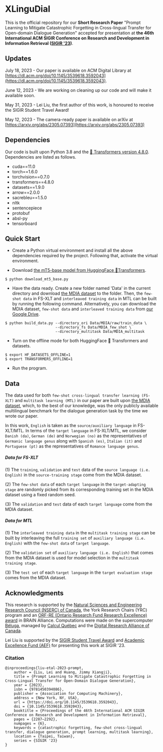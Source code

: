 # XLinguDial
This is the official repository for our **Short Research Paper** "Prompt Learning to Mitigate Catastrophic Forgetting in Cross-lingual Transfer for Open-domain Dialogue Generation" accepted for presentation at **the 46th International ACM SIGIR Conference on Research and Development in Information Retrieval ([SIGIR '23](https://sigir.org/sigir2023/))**.

## Updates

July 18, 2023 - Our paper is available on ACM Digital Library at [https://dl.acm.org/doi/10.1145/3539618.3592043](https://dl.acm.org/doi/10.1145/3539618.3592043).

June 12, 2023 - We are working on cleaning up our code and will make it available soon.

May 31, 2023 - Lei Liu, the first author of this work, is honoured to receive the SIGIR Student Travel Award!

May 12, 2023 - The camera-ready paper is available on arXiv at [https://arxiv.org/abs/2305.07393](https://arxiv.org/abs/2305.07393)

## Dependencies
Our code is built upon Python 3.8 and the [🤗 Transformers version 4.8.0](https://github.com/huggingface/transformers/tree/v4.8.0). Dependencies are listed as follows.
- cuda==11.0
- torch==1.6.0
- torchvision==0.7.0
- transformers==4.8.0
- datasets==1.9.0
- arrow==2.0.0
- sacrebleu==1.5.0
- nltk
- sentencepiece
- protobuf
- absl-py
- tensorboard


## Quick Start
- Create a Python virtual environment and install all the above dependencies required by the project. Following that, activate the virtual environment.

- Download [the mT5-base model from HuggingFace 🤗Transformers](https://huggingface.co/google/mt5-base).
```
$ python download_mt5_base.py
```

- Have the data ready. Create a new folder named 'Data' in the current directory and download [the MDIA dataset](https://github.com/DoctorDream/mDIA/blob/master/datasets) to the folder. Then, the `few-shot data` in FS-XLT and `interleaved training data` in MTL can be built by running the following command. Alternatively, you can download the MDIA dataset, `few-shot data` and `interleaved training data` from [our Google Drive](https://drive.google.com/file/d/1Mv_f5EpKOU3RO-vnC3E9vlZXNqXh5b95/view?usp=sharing).
```
$ python build_data.py --directory_ori Data/MDIA/raw/train_data \
                       --directory_fs Data/MDIA_few_shot \
                       --directory_multitask Data/MDIA_multitask
```

- Turn on the offline mode for both HuggingFace 🤗 Transformers and datasets.
```
$ export HF_DATASETS_OFFLINE=1
$ export TRANSFORMERS_OFFLINE=1
```

- Run the program.

## Data

The data used for both `few-shot cross-lingual transfer learning (FS-XLT)` and `multitask learning (MTL)` in our paper are built upon [the MDIA dataset](https://github.com/DoctorDream/mDIA/blob/master/datasets), which, to the best of our knowledge, was the only publicly available multilingual benchmark for the dialogue generation task by the time we wrote our paper.

In this work, `English` is taken as the `source/auxiliary language` in FS-XLT/MTL. In terms of the `target language` in FS-XLT/MTL, we consider `Danish (da)`, `German (de)` and `Norwegian (no)` as the representatives of `Germanic language genus` along with `Spanish (es)`, `Italian (it)` and `Portuguese (pt)` as the representatives of `Romance language genus`.

##### Data for FS-XLT
(1) The `training`, `validation` and `test` data of the `source language (i.e. English)` in the `source-training stage` come from the MDIA dataset.

(2) The `few-shot data` of each `target language` in the `target-adapting stage` are randomly picked from its corresponding training set in the MDIA dataset using a fixed random seed.

(3) The `validation` and `test` data of each `target language` come from the MDIA dataset.

##### Data for MTL
(1) The `interleaved training data` in the `multitask training stage` can be built by interleaving the full `training set` of `auxiliary language (i.e. English)` with the `few-shot data` of `target language`.

(2) The `validation set` of `auxiliary language (i.e. English)` that comes from the MDIA dataset is used for model selection in the `multitask training stage`.

(3) The `test set` of each `target language` in the `target evaluation stage` comes from the MDIA dataset.


## Acknowledgments
This research is supported by the [Natural Sciences and Engineering Research Council (NSERC) of Canada](https://www.nserc-crsng.gc.ca/index_eng.asp), the York Research Chairs (YRC) program and an [ORF-RE (Ontario Research Fund Research Excellence) award](https://www.ontario.ca/page/ontario-research-fund-research-excellence) in BRAIN Alliance. Computations were made on the supercomputer [Béluga](https://www.calculquebec.ca/en/communiques/beluga-a-supercomputer-for-science-2/), managed by [Calcul Québec](https://www.calculquebec.ca/en/) and the [Digital Research Alliance of Canada](https://alliancecan.ca/en).

Lei Liu is supported by the [SIGIR Student Travel Award](https://sigir.org/general-information/travel-grants/) and [Academic Excellence Fund (AEF)](https://www.yorku.ca/gradstudies/students/current-students/awards-and-scholarships/other-funding-sources/academic-excellence-fund/) for presenting this work at SIGIR '23.

### Citation
```
@inproceedings{liu-etal-2023-prompt,
    author = {Liu, Lei and Huang, Jimmy Xiangji},
    title = {Prompt Learning to Mitigate Catastrophic Forgetting in Cross-Lingual Transfer for Open-Domain Dialogue Generation},
    year = {2023},
    isbn = {9781450394086},
    publisher = {Association for Computing Machinery},
    address = {New York, NY, USA},
    url = {https://doi.org/10.1145/3539618.3592043},
    doi = {10.1145/3539618.3592043},
    booktitle = {Proceedings of the 46th International ACM SIGIR Conference on Research and Development in Information Retrieval},
    pages = {2287–2292},
    numpages = {6},
    keywords = {catastrophic forgetting, few-shot cross-lingual transfer, dialogue generation, prompt learning, multitask learning},
    location = {Taipei, Taiwan},
    series = {SIGIR '23}
}
```
